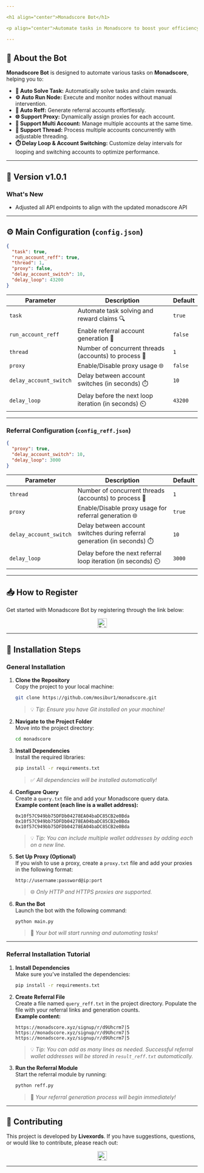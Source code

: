 ```yaml
---

<h1 align="center">Monadscore Bot</h1>

<p align="center">Automate tasks in Monadscore to boost your efficiency and maximize rewards! 🚀</p>

---
```


## 🚀 About the Bot

**Monadscore Bot** is designed to automate various tasks on **Monadscore**, helping you to:

- **📝 Auto Solve Task:** Automatically solve tasks and claim rewards.
- **⚙️ Auto Run Node:** Execute and monitor nodes without manual intervention.
- **🔗 Auto Reff:** Generate referral accounts effortlessly.
- **🌐 Support Proxy:** Dynamically assign proxies for each account.
- **👥 Support Multi Account:** Manage multiple accounts at the same time.
- **🧵 Support Thread:** Process multiple accounts concurrently with adjustable threading.
- **⏱️ Delay Loop & Account Switching:** Customize delay intervals for looping and switching accounts to optimize performance.

---

## 🌟 Version v1.0.1

### What's New

- Adjusted all API endpoints to align with the updated monadscore API

---

## ⚙️ Main Configuration (`config.json`)

```json
{
  "task": true,
  "run_account_reff": true,
  "thread": 1,
  "proxy": false,
  "delay_account_switch": 10,
  "delay_loop": 43200
}
```

| **Parameter**          | **Description**                                       | **Default** |
| ---------------------- | ----------------------------------------------------- | ----------- |
| `task`                 | Automate task solving and reward claims 🔍            | `true`      |
| `run_account_reff`     | Enable referral account generation 🔗                 | `false`      |
| `thread`               | Number of concurrent threads (accounts) to process 🧵 | `1`         |
| `proxy`                | Enable/Disable proxy usage 🌐                         | `false`     |
| `delay_account_switch` | Delay between account switches (in seconds) ⏱️        | `10`        |
| `delay_loop`           | Delay before the next loop iteration (in seconds) ⏲️  | `43200`     |

---

### Referral Configuration (`config_reff.json`)

```json
{
  "proxy": true,
  "delay_account_switch": 10,
  "delay_loop": 3000
}
```

| **Parameter**          | **Description**                                                           | **Default** |
| ---------------------- | ------------------------------------------------------------------------- | ----------- |
| `thread`               | Number of concurrent threads (accounts) to process 🧵 | `1`         |
| `proxy`                | Enable/Disable proxy usage for referral generation 🌐                     | `true`      |
| `delay_account_switch` | Delay between account switches during referral generation (in seconds) ⏱️ | `10`        |
| `delay_loop`           | Delay before the next referral loop iteration (in seconds) ⏲️        | `3000`      |

---

## 📥 How to Register

Get started with Monadscore Bot by registering through the link below:

<div align="center">
  <a href="https://monadscore.xyz/signup/r/d9Uhcrm7" target="_blank">
    <img src="https://img.shields.io/static/v1?message=Monadscore&logo=telegram&label=&color=2CA5E0&logoColor=white&style=for-the-badge" height="25" alt="Telegram Logo" />
  </a>
</div>

---

## 📖 Installation Steps

### General Installation

1. **Clone the Repository**  
   Copy the project to your local machine:

   ```bash
   git clone https://github.com/mosibur1/monadscore.git
   ```

   > 💡 _Tip: Ensure you have Git installed on your machine!_

2. **Navigate to the Project Folder**  
   Move into the project directory:

   ```bash
   cd monadscore
   ```

3. **Install Dependencies**  
   Install the required libraries:

   ```bash
   pip install -r requirements.txt
   ```

   > ✅ _All dependencies will be installed automatically!_

4. **Configure Query**  
   Create a `query.txt` file and add your Monadscore query data.  
   **Example content (each line is a wallet address):**

   ```
   0x10f57C949bb75DFDb04278EA04baDC85CB2e0Bda
   0x10f57C949bb75DFDb04278EA04baDC85CB2e0Bda
   0x10f57C949bb75DFDb04278EA04baDC85CB2e0Bda
   ```

   > 💡 _Tip: You can include multiple wallet addresses by adding each on a new line._

5. **Set Up Proxy (Optional)**  
   If you wish to use a proxy, create a `proxy.txt` file and add your proxies in the following format:

   ```
   http://username:password@ip:port
   ```

   > 🌐 _Only HTTP and HTTPS proxies are supported._

6. **Run the Bot**  
   Launch the bot with the following command:
   ```bash
   python main.py
   ```
   > 🚀 _Your bot will start running and automating tasks!_

---

### Referral Installation Tutorial

1. **Install Dependencies**  
   Make sure you’ve installed the dependencies:

   ```bash
   pip install -r requirements.txt
   ```

2. **Create Referral File**  
   Create a file named `query_reff.txt` in the project directory. Populate the file with your referral links and generation counts.  
   **Example content:**

   ```
   https://monadscore.xyz/signup/r/d9Uhcrm7|5
   https://monadscore.xyz/signup/r/d9Uhcrm7|5
   https://monadscore.xyz/signup/r/d9Uhcrm7|5
   ```

   > 💡 _Tip: You can add as many lines as needed. Successful referral wallet addresses will be stored in `result_reff.txt` automatically._

3. **Run the Referral Module**  
   Start the referral module by running:
   ```bash
   python reff.py
   ```
   > 🚀 _Your referral generation process will begin immediately!_

---

## 🤝 Contributing

This project is developed by **Livexords**. If you have suggestions, questions, or would like to contribute, please reach out:

<div align="center">
  <a href="https://t.me/mrptechofficial" target="_blank">
    <img src="https://img.shields.io/static/v1?message=Livexords&logo=telegram&label=&color=2CA5E0&logoColor=white&style=for-the-badge" height="25" alt="Telegram Logo" />
  </a>
</div>

---
